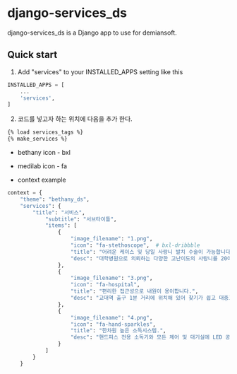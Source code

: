 django-services_ds
==========

django-services_ds is a Django app to use for demiansoft. 

Quick start
------------

1. Add "services" to your INSTALLED_APPS setting like this
```python
INSTALLED_APPS = [
    ...
    'services',
]
```

2. 코드를 넣고자 하는 위치에 다음을 추가 한다.
```html
{% load services_tags %}
{% make_services %}
```

* bethany icon - bxl
* medilab icon - fa

* context example
```python
context = {
    "theme": "bethany_ds",
    "services": {
        "title": "서비스",
            "subtitle": "서브타이틀",
            "items": [
                {
                    "image_filename": "1.png",
                    "icon": "fa-stethoscope",  # bxl-dribbble
                    "title": "어려운 케이스 및 당일 사랑니 발치 수술이 가능합니다.",
                    "desc": "대학병원으로 의뢰하는 다양한 고난이도의 사랑니를 20여년 경력의 구강외과 전문의가 발치합니다."
                },
                {
                    "image_filename": "3.png",
                    "icon": "fa-hospital",
                    "title": "편리한 접근성으로 내원이 용이합니다.",
                    "desc": "교대역 출구 1분 거리에 위치해 있어 찾기가 쉽고 대중교통 이용시 접근성이 편리합니다."
                },
                {
                    "image_filename": "4.png",
                    "icon": "fa-hand-sparkles",
                    "title": "한차원 높은 소독시스템.",
                    "desc": "핸드피스 전용 소독기와 모든 체어 및 대기실에 LED 공간 표면 살균기 가동 "
                }
            ]
        }
    }
```
